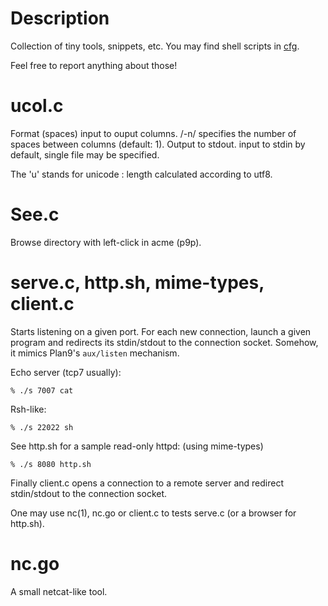 # Description
Collection of tiny tools, snippets, etc. You may find
shell scripts in [cfg](https://github.com/Heaumer/cfg/tree/master/bin).

Feel free to report anything about those!

# ucol.c
Format (spaces) input to ouput columns.
/-n/ specifies the number of spaces between columns (default: 1).
Output to stdout.
input to stdin by default, single file may be specified.

The 'u' stands for unicode : length calculated according to utf8.

# See.c
Browse directory with left-click in acme (p9p).

# serve.c, http.sh, mime-types, client.c
Starts listening on a given port. For each new connection,
launch a given program and redirects its stdin/stdout to
the connection socket. Somehow, it mimics Plan9's `aux/listen`
mechanism.

Echo server (tcp7 usually):

	% ./s 7007 cat

Rsh-like:

	% ./s 22022 sh

See http.sh for a sample read-only httpd: (using mime-types)

	% ./s 8080 http.sh

Finally client.c opens a connection to a remote server
and redirect stdin/stdout to the connection socket.

One may use nc(1), nc.go or client.c to tests serve.c (or
a browser for http.sh).

# nc.go
A small netcat-like tool.

